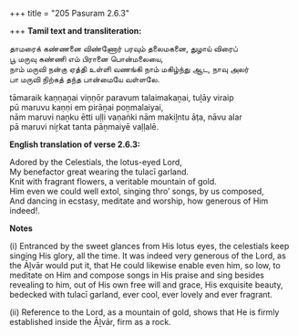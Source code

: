 +++
title = "205 Pasuram 2.6.3"

+++
**Tamil text and transliteration:**

தாமரைக் கண்ணனை விண்ணோர் பரவும் தலைமகனை, துழாய் விரைப்  
பூ மருவு கண்ணி எம் பிரானை பொன்மலையை,  
நாம் மருவி நன்கு ஏத்தி உள்ளி வணங்கி நாம் மகிழ்ந்து ஆட, நாவு அலர்  
பா மருவி நிற்கத் தந்த பான்மையே வள்ளலே.

tāmaraik kaṇṇaṉai viṇṇōr paravum talaimakaṉai, tuḻāy viraip  
pū maruvu kaṇṇi em pirāṉai poṉmalaiyai,  
nām maruvi naṉku ētti uḷḷi vaṇaṅki nām makiḻntu āṭa, nāvu alar  
pā maruvi niṟkat tanta pāṉmaiyē vaḷḷalē.

**English translation of verse 2.6.3:**

Adored by the Celestials, the lotus-eyed Lord,  
My benefactor great wearing the tulacī garland.  
Knit with fragrant flowers, a veritable mountain of gold.  
Him even we could well extol, singing thro’ songs, by us composed,  
And dancing in ecstasy, meditate and worship, how generous of Him indeed!.

**Notes**

\(i\) Entranced by the sweet glances from His lotus eyes, the celestials keep singing His glory, all the time. It was indeed very generous of the Lord, as the Āḻvār would put it, that He could likewise enable even him, so low, to meditate on Him and compose songs in His praise and sing besides revealing to him, out of His own free will and grace, His exquisite beauty, bedecked with tulacī garland, ever cool, ever lovely and ever fragrant.

\(ii\) Reference to the Lord, as a mountain of gold, shows that He is firmly established inside the Āḻvār, firm as a rock.


